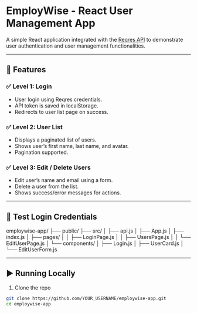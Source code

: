 # EmployWise - React User Management App

A simple React application integrated with the [Reqres API](https://reqres.in/) to demonstrate user authentication and user management functionalities.

---

## 🚀 Features

### ✅ Level 1: Login
- User login using Reqres credentials.
- API token is saved in localStorage.
- Redirects to user list page on success.

### ✅ Level 2: User List
- Displays a paginated list of users.
- Shows user’s first name, last name, and avatar.
- Pagination supported.

### ✅ Level 3: Edit / Delete Users
- Edit user’s name and email using a form.
- Delete a user from the list.
- Shows success/error messages for actions.

---

## 🔐 Test Login Credentials

employwise-app/ ├── public/ ├── src/ │ ├── api.js │ ├── App.js │ ├── index.js │ ├── pages/ │ │ ├── LoginPage.js │ │ ├── UsersPage.js │ │ └── EditUserPage.js │ └── components/ │ ├── Login.js │ ├── UserCard.js │ └── EditUserForm.js

---

## ▶️ Running Locally

1. Clone the repo  
```bash
git clone https://github.com/YOUR_USERNAME/employwise-app.git
cd employwise-app
